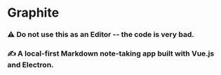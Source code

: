 # Graphite 
### ⚠️ Do not use this as an Editor -- the code is very bad.
### ✍️ A local-first Markdown note-taking app built with Vue.js and Electron.
